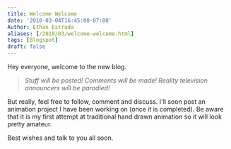 ```yaml
---
title: Welcome Welcome
date: '2010-03-04T16:45:00-07:00'
Author: Ethan Estrada
aliases: [/2010/03/welcome-welcome.html]
tags: [Blogspot]
draft: false
---
```


Hey everyone, welcome to the new blog.

> _Stuff will be posted! Comments will be made! Reality television announcers will be parodied!_

But really, feel free to follow, comment and discuss.
I'll soon post an animation project I have been working on (once it is completed).
Be aware that it is my first attempt at traditional hand drawn animation
so it will look pretty amateur.

Best wishes and talk to you all soon.
